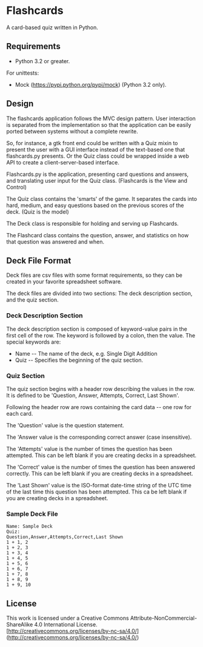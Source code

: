 # Flashcards
A card-based quiz written in Python.

## Requirements
* Python 3.2 or greater.

For unittests:

* Mock (https://pypi.python.org/pypi/mock) (Python 3.2 only).

## Design
The flashcards application follows the MVC design pattern. User interaction
is separated from the implementation so that the application can be easily
ported between systems without a complete rewrite.

So, for instance, a gtk front end could be written with a Quiz mixin to present
the user with a GUI interface instead of the text-based one that flashcards.py
presents. Or the Quiz class could be wrapped inside a web API to create a 
client-server-based interface.

Flashcards.py is the application, presenting card questions and answers, and
translating user input for the Quiz class. (Flashcards is the View and Control)

The Quiz class contains the 'smarts' of the game. It separates the cards into
hard, medium, and easy questions based on the previous scores of the deck.
(Quiz is the model)

The Deck class is responsible for holding and serving up Flashcards.

The Flashcard class contains the question, answer, and statistics on how that
question was answered and when.

## Deck File Format
Deck files are csv files with some format requirements, so they can be created
in your favorite spreadsheet software.

The deck files are divided into two sections: The deck description section, and
the quiz section.

### Deck Description Section
The deck description section is composed of keyword-value pairs in the first
cell of the row. The keyword is followed by a colon, then the value.
The special keywords are:

* Name -- The name of the deck, e.g. Single Digit Addition
* Quiz -- Specifies the beginning of the quiz section.

### Quiz Section
The quiz section begins with a header row describing the values in the row.
It is defined to be 'Question, Answer, Attempts, Correct, Last Shown'.

Following the header row are rows containing the card data -- one row for each
card.

The 'Question' value is the question statement.

The 'Answer value is the corresponding correct answer (case insensitive).

The 'Attempts' value is the number of times the question has been attempted.
This can be left blank if you are creating decks in a spreadsheet.

The 'Correct' value is the number of times the question has been answered
correctly. This can be left blank if you are creating decks in a spreadsheet.

The 'Last Shown' value is the ISO-format date-time string of the UTC time of
the last time this question has been attempted. This ca be left blank if you
are creating decks in a spreadsheet.

### Sample Deck File
    Name: Sample Deck
    Quiz:
    Question,Answer,Attempts,Correct,Last Shown
    1 + 1, 2
    1 + 2, 3
    1 + 3, 4
    1 + 4, 5
    1 + 5, 6
    1 + 6, 7
    1 + 7, 8
    1 + 8, 9
    1 + 9, 10

## License
This work is licensed under a Creative Commons
Attribute-NonCommercial-ShareAlike 4.0 International License.
[http://creativecommons.org/licenses/by-nc-sa/4.0/]
(http://creativecommons.org/licenses/by-nc-sa/4.0/)